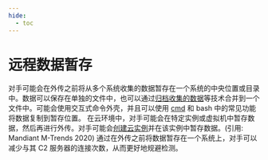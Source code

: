 ```yaml
---
hide:
  - toc
---
```


# 远程数据暂存

对手可能会在外传之前将从多个系统收集的数据暂存在一个系统的中央位置或目录中。数据可以保存在单独的文件中，也可以通过[归档收集的数据](https://attack.mitre.org/techniques/T1560)等技术合并到一个文件中。可能会使用交互式命令外壳，并且可以使用 [cmd](https://attack.mitre.org/software/S0106) 和 bash 中的常见功能将数据复制到暂存位置。  在云环境中，对手可能会在特定实例或虚拟机中暂存数据，然后再进行外传。对手可能会[创建云实例](https://attack.mitre.org/techniques/T1578/002)并在该实例中暂存数据。(引用: Mandiant M-Trends 2020)  通过在外传之前将数据暂存在一个系统上，对手可以减少与其 C2 服务器的连接次数，从而更好地规避检测。
